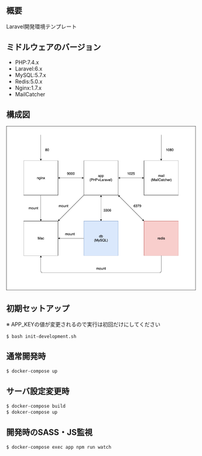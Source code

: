 ## 概要 
Laravel開発環境テンプレート
 
## ミドルウェアのバージョン
- PHP:7.4.x
- Laravel:6.x
- MySQL:5.7.x
- Redis:5.0.x
- Nginx:1.7.x
- MailCatcher

## 構成図
![structure](./doc/images/structure.png)

## 初期セットアップ
※ APP_KEYの値が変更されるので実行は初回だけにしてください
```
$ bash init-development.sh
```

## 通常開発時
```
$ docker-compose up
```

## サーバ設定変更時
```
$ docker-compose build
$ dokcer-compose up
```

## 開発時のSASS・JS監視
```
$ docker-compose exec app npm run watch
```

